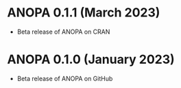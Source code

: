 # ANOPA 0.1.1 (March 2023)

* Beta release of ANOPA on CRAN

# ANOPA 0.1.0 (January 2023)

* Beta release of ANOPA on GitHub

